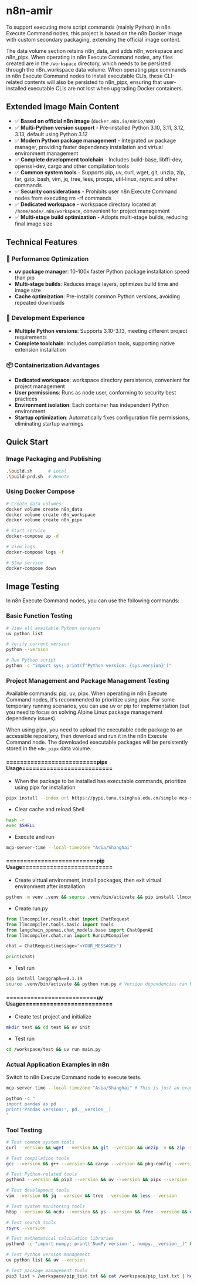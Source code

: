 # n8n-amir

To support executing more script commands (mainly Python) in n8n Execute Command nodes, this project is based on the n8n Docker image with custom secondary packaging, extending the official image content.

The data volume section retains n8n_data, and adds n8n_workspace and n8n_pipx. When operating in n8n Execute Command nodes, any files created are in the `/workspace` directory, which needs to be persisted through the n8n_workspace data volume. When operating pipx commands in n8n Execute Command nodes to install executable CLIs, these CLI-related contents will also be persisted to n8n_pipx, ensuring that user-installed executable CLIs are not lost when upgrading Docker containers.

## Extended Image Main Content

- ✅ **Based on official n8n image** (`docker.n8n.io/n8nio/n8n`)
- ✅ **Multi-Python version support** - Pre-installed Python 3.10, 3.11, 3.12, 3.13, default using Python 3.12
- ✅ **Modern Python package management** - Integrated uv package manager, providing faster dependency installation and virtual environment management
- ✅ **Complete development toolchain** - Includes build-base, libffi-dev, openssl-dev, cargo and other compilation tools
- ✅ **Common system tools** - Supports pip, uv, curl, wget, git, unzip, zip, tar, gzip, bash, vim, jq, tree, less, procps, util-linux, rsync and other commands
- ✅ **Security considerations** - Prohibits user n8n Execute Command nodes from executing rm -rf commands
- ✅ **Dedicated workspace** - workspace directory located at `/home/node/.n8n/workspace`, convenient for project management
- ✅ **Multi-stage build optimization** - Adopts multi-stage builds, reducing final image size

## Technical Features

### 🚀 Performance Optimization
- **uv package manager**: 10-100x faster Python package installation speed than pip
- **Multi-stage builds**: Reduces image layers, optimizes build time and image size
- **Cache optimization**: Pre-installs common Python versions, avoiding repeated downloads

### 🔧 Development Experience
- **Multiple Python versions**: Supports 3.10-3.13, meeting different project requirements
- **Complete toolchain**: Includes compilation tools, supporting native extension installation

### 📦 Containerization Advantages
- **Dedicated workspace**: workspace directory persistence, convenient for project management
- **User permissions**: Runs as node user, conforming to security best practices
- **Environment isolation**: Each container has independent Python environment
- **Startup optimization**: Automatically fixes configuration file permissions, eliminating startup warnings

## Quick Start

### Image Packaging and Publishing

```bash
.\build.sh      # Local
.\build-prd.sh  # Remote
```

### Using Docker Compose

```bash
# Create data volumes
docker volume create n8n_data
docker volume create n8n_workspace
docker volume create n8n_pipx

# Start service
docker-compose up -d

# View logs
docker-compose logs -f

# Stop service
docker-compose down
```

## Image Testing

In n8n Execute Command nodes, you can use the following commands:

### Basic Function Testing

```bash
# View all available Python versions
uv python list

# Verify current version
python --version

# Run Python script
python -c "import sys; print(f'Python version: {sys.version}')"
```

### Project Management and Package Management Testing

Available commands: pip, uv, pipx. When operating in n8n Execute Command nodes, it's recommended to prioritize using pipx. For some temporary running scenarios, you can use uv or pip for implementation (but you need to focus on solving Alpine Linux package management dependency issues).

When using pipx, you need to upload the executable code package to an accessible repository, then download and run it in the n8n Execute Command node. The downloaded executable packages will be persistently stored in the `n8n_pipx` data volume.

#### ==========================pipx Usage==========================

- When the package to be installed has executable commands, prioritize using pipx for installation

```bash
pipx install --index-url https://pypi.tuna.tsinghua.edu.cn/simple mcp-server-time
```

- Clear cache and reload Shell

```bash
hash -r
exec $SHELL
```

- Execute and run
```bash
mcp-server-time --local-timezone "Asia/Shanghai"
```

#### ==========================pip Usage==========================

- Create virtual environment, install packages, then exit virtual environment after installation

```bash
python -m venv .venv && source .venv/bin/activate && pip install llmcompiler --index-url https://pypi.tuna.tsinghua.edu.cn/simple && deactivate
```

- Create run.py

```python
from llmcompiler.result.chat import ChatRequest
from llmcompiler.tools.basic import Tools
from langchain_openai.chat_models.base import ChatOpenAI
from llmcompiler.chat.run import RunLLMCompiler

chat = ChatRequest(message="<YOUR_MESSAGE>")

print(chat)
```

- Test run

```bash
pip install langgraph==0.1.19
source .venv/bin/activate && python run.py # Version dependencies can be ignored, mainly to verify program environment installation method
```

#### ==========================uv Usage==========================

- Create test project and initialize

```bash
mkdir test && cd test && uv init
```

- Test run

```bash
cd /workspace/test && uv run main.py
```

### Actual Application Examples in n8n

Switch to n8n Execute Command node to execute tests.

```bash
mcp-server-time --local-timezone "Asia/Shanghai" # This is just an example, running won't return results and will keep showing loading, indicating CLI installation is normal
```

```bash
python -c "
import pandas as pd
print('Pandas version:', pd.__version__)
"
```

### Tool Testing

```bash
# Test common system tools
curl --version && wget --version && git --version && unzip -v && zip -v && tar --version && gzip --version && bash --version

# Test compilation tools
gcc --version && g++ --version && cargo --version && pkg-config --version

# Test Python-related tools
python3 --version && pip3 --version && uv --version && pipx --version

# Test development tools
vim --version && jq --version && tree --version && less --version

# Test system monitoring tools
htop --version && ncdu --version && ps --version && free --version && uptime --version

# Test search tools
rsync --version

# Test mathematical calculation libraries
python3 -c "import numpy; print('NumPy version:', numpy.__version__)" && python3 -c "import pandas; print('Pandas version:', pandas.__version__)"

# Test Python version management
uv python list && uv --version

# Test package management tools
pip3 list > /workspace/pip_list.txt && cat /workspace/pip_list.txt | head -100
```
